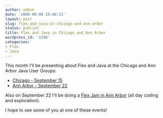 ```yaml
---
author: admin
date: '2009-09-09 15:48:11'
layout: post
slug: flex-and-java-in-chicago-and-ann-arbor
status: publish
title: Flex and Java in Chicago and Ann Arbor
wordpress_id: '1196'
categories:
- Flex
- Java
---
```


This month I'll be presenting about Flex and Java at the Chicago and Ann Arbor
Java User Groups:

  * [Chicago - September 15](http://www.cjug.org/Wiki.jsp?page=2009.09.15.downtown)
  * [Ann Arbor - September 22](http://aajug.org/?p=139)
  
Also on September 22 I'll be doing a [Flex Jam in Ann
Arbor](http://aajug.org/?p=139) (all day coding and exploration).

I hope to see some of you at one of these events!

